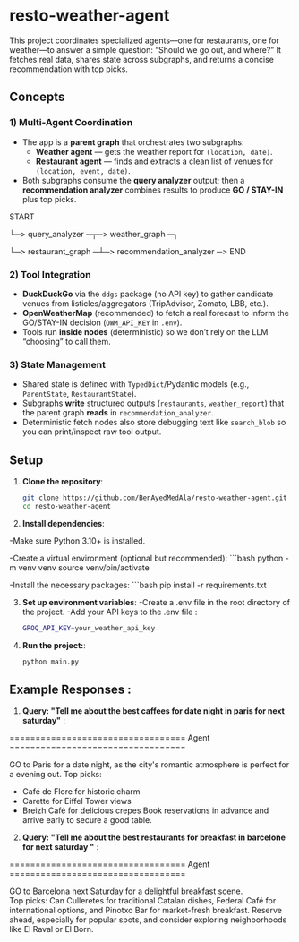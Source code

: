 # resto-weather-agent
This project coordinates specialized agents—one for restaurants, one for weather—to answer a simple question: “Should we go out, and where?” It fetches real data, shares state across subgraphs, and returns a concise recommendation with top picks.

## Concepts

### 1) Multi-Agent Coordination
- The app is a **parent graph** that orchestrates two subgraphs:
  - **Weather agent** — gets the weather report for `(location, date)`.
  - **Restaurant agent** — finds and extracts a clean list of venues for `(location, event, date)`.
- Both subgraphs consume the **query analyzer** output; then a **recommendation analyzer** combines results to produce **GO / STAY-IN** plus top picks.

START


└─> query_analyzer ─┬─> weather_graph ─┐



└─> restaurant_graph ─┴─> recommendation_analyzer ─> END


### 2) Tool Integration
- **DuckDuckGo** via the `ddgs` package (no API key) to gather candidate venues from listicles/aggregators (TripAdvisor, Zomato, LBB, etc.).  
- **OpenWeatherMap** (recommended) to fetch a real forecast to inform the GO/STAY-IN decision (`OWM_API_KEY` in `.env`).  
- Tools run **inside nodes** (deterministic) so we don’t rely on the LLM “choosing” to call them.

### 3) State Management
- Shared state is defined with `TypedDict`/Pydantic models (e.g., `ParentState`, `RestaurantState`).
- Subgraphs **write** structured outputs (`restaurants`, `weather_report`) that the parent graph **reads** in `recommendation_analyzer`.
- Deterministic fetch nodes also store debugging text like `search_blob` so you can print/inspect raw tool output.

## Setup

1. **Clone the repository**:
   ```bash
   git clone https://github.com/BenAyedMedAla/resto-weather-agent.git
   cd resto-weather-agent

2. **Install dependencies**:

-Make sure Python 3.10+ is installed.

-Create a virtual environment (optional but recommended):
    ```bash
  python -m venv venv
  source venv/bin/activate

-Install the necessary packages:
    ```bash
   pip install -r requirements.txt


3. **Set up environment variables**:
-Create a .env file in the root directory of the project.
-Add your API keys to the .env file :

   ```bash
   GROQ_API_KEY=your_weather_api_key
   

5. **Run the project:**:
     ```bash
   python main.py
## Example Responses : 
1. **Query: "Tell me about the best caffees for date night in paris for next saturday"** :



================================== Agent ==================================



GO to Paris for a date night, as the city's romantic atmosphere is perfect for a evening out.
Top picks:
* Café de Flore for historic charm
* Carette for Eiffel Tower views
* Breizh Café for delicious crepes
Book reservations in advance and arrive early to secure a good table.

2. **Query:  "Tell me about the best restaurants for breakfast in barcelone for next saturday "** :


================================== Agent ==================================



GO to Barcelona next Saturday for a delightful breakfast scene.  
Top picks: Can Culleretes for traditional Catalan dishes, Federal Café for international options, and Pinotxo Bar for market-fresh breakfast.
Reserve ahead, especially for popular spots, and consider exploring neighborhoods like El Raval or El Born.

